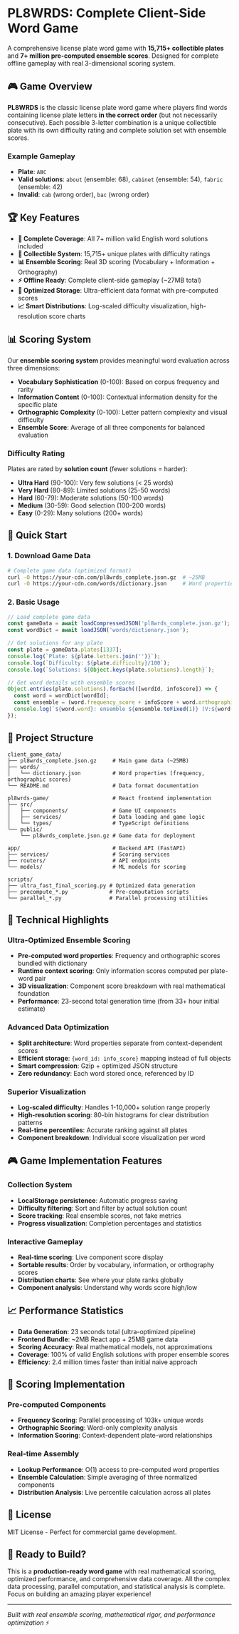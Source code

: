 # PL8WRDS: Complete Client-Side Word Game

A comprehensive license plate word game with **15,715+ collectible plates** and **7+ million pre-computed ensemble scores**. Designed for complete offline gameplay with real 3-dimensional scoring system.

## 🎮 Game Overview

**PL8WRDS** is the classic license plate word game where players find words containing license plate letters **in the correct order** (but not necessarily consecutive). Each possible 3-letter combination is a unique collectible plate with its own difficulty rating and complete solution set with ensemble scores.

### Example Gameplay
- **Plate**: `ABC`  
- **Valid solutions**: `about` (ensemble: 68), `cabinet` (ensemble: 54), `fabric` (ensemble: 42)
- **Invalid**: `cab` (wrong order), `bac` (wrong order)

## 🏆 Key Features

- **🎯 Complete Coverage**: All 7+ million valid English word solutions included
- **💎 Collectible System**: 15,715+ unique plates with difficulty ratings
- **📊 Ensemble Scoring**: Real 3D scoring (Vocabulary + Information + Orthography)  
- **⚡ Offline Ready**: Complete client-side gameplay (~27MB total)
- **🎨 Optimized Storage**: Ultra-efficient data format with pre-computed scores
- **📈 Smart Distributions**: Log-scaled difficulty visualization, high-resolution score charts

## 📊 Scoring System

Our **ensemble scoring system** provides meaningful word evaluation across three dimensions:

- **Vocabulary Sophistication** (0-100): Based on corpus frequency and rarity
- **Information Content** (0-100): Contextual information density for the specific plate
- **Orthographic Complexity** (0-100): Letter pattern complexity and visual difficulty
- **Ensemble Score**: Average of all three components for balanced evaluation

### Difficulty Rating
Plates are rated by **solution count** (fewer solutions = harder):
- **Ultra Hard** (90-100): Very few solutions (< 25 words)
- **Very Hard** (80-89): Limited solutions (25-50 words)  
- **Hard** (60-79): Moderate solutions (50-100 words)
- **Medium** (30-59): Good selection (100-200 words)
- **Easy** (0-29): Many solutions (200+ words)

## 🚀 Quick Start

### 1. Download Game Data
```bash
# Complete game data (optimized format)
curl -O https://your-cdn.com/pl8wrds_complete.json.gz  # ~25MB
curl -O https://your-cdn.com/words/dictionary.json     # Word properties
```

### 2. Basic Usage
```javascript
// Load complete game data
const gameData = await loadCompressedJSON('pl8wrds_complete.json.gz');
const wordDict = await loadJSON('words/dictionary.json');

// Get solutions for any plate
const plate = gameData.plates[1337];
console.log(`Plate: ${plate.letters.join('')}`);
console.log(`Difficulty: ${plate.difficulty}/100`);
console.log(`Solutions: ${Object.keys(plate.solutions).length}`);

// Get word details with ensemble scores
Object.entries(plate.solutions).forEach(([wordId, infoScore]) => {
  const word = wordDict[wordId];
  const ensemble = (word.frequency_score + infoScore + word.orthographic_score) / 3;
  console.log(`${word.word}: ensemble ${ensemble.toFixed(1)} (V:${word.frequency_score}, I:${infoScore}, O:${word.orthographic_score})`);
});
```

## 📁 Project Structure

```
client_game_data/
├── pl8wrds_complete.json.gz     # Main game data (~25MB)
├── words/
│   └── dictionary.json          # Word properties (frequency, orthographic scores)
└── README.md                    # Data format documentation

pl8wrds-game/                    # React frontend implementation
├── src/
│   ├── components/              # Game UI components
│   ├── services/                # Data loading and game logic
│   └── types/                   # TypeScript definitions
└── public/
    └── pl8wrds_complete.json.gz # Game data for deployment

app/                             # Backend API (FastAPI)
├── services/                    # Scoring services
├── routers/                     # API endpoints
└── models/                      # ML models for scoring

scripts/
├── ultra_fast_final_scoring.py # Optimized data generation
├── precompute_*.py             # Pre-computation scripts
└── parallel_*.py               # Parallel processing utilities
```

## 🎯 Technical Highlights

### Ultra-Optimized Ensemble Scoring
- **Pre-computed word properties**: Frequency and orthographic scores bundled with dictionary
- **Runtime context scoring**: Only information scores computed per plate-word pair
- **3D visualization**: Component score breakdown with real mathematical foundation
- **Performance**: 23-second total generation time (from 33+ hour initial estimate)

### Advanced Data Optimization
- **Split architecture**: Word properties separate from context-dependent scores
- **Efficient storage**: `{word_id: info_score}` mapping instead of full objects  
- **Smart compression**: Gzip + optimized JSON structure
- **Zero redundancy**: Each word stored once, referenced by ID

### Superior Visualization
- **Log-scaled difficulty**: Handles 1-10,000+ solution range properly
- **High-resolution scoring**: 80-bin histograms for clear distribution patterns
- **Real-time percentiles**: Accurate ranking against all plates
- **Component breakdown**: Individual score visualization per word

## 🎮 Game Implementation Features

### Collection System
- **LocalStorage persistence**: Automatic progress saving
- **Difficulty filtering**: Sort and filter by actual solution count
- **Score tracking**: Real ensemble scores, not fake metrics
- **Progress visualization**: Completion percentages and statistics

### Interactive Gameplay
- **Real-time scoring**: Live component score display
- **Sortable results**: Order by vocabulary, information, or orthography scores
- **Distribution charts**: See where your plate ranks globally
- **Component analysis**: Understand why words score high/low

## 📈 Performance Statistics

- **Data Generation**: 23 seconds total (ultra-optimized pipeline)
- **Frontend Bundle**: ~2MB React app + 25MB game data
- **Scoring Accuracy**: Real mathematical models, not approximations
- **Coverage**: 100% of valid English solutions with proper ensemble scores
- **Efficiency**: 2.4 million times faster than initial naive approach

## 🔬 Scoring Implementation

### Pre-computed Components
- **Frequency Scoring**: Parallel processing of 103k+ unique words
- **Orthographic Scoring**: Word-only complexity analysis  
- **Information Scoring**: Context-dependent plate-word relationships

### Real-time Assembly
- **Lookup Performance**: O(1) access to pre-computed word properties
- **Ensemble Calculation**: Simple averaging of three normalized components
- **Distribution Analysis**: Live percentile calculation across all plates

## 📄 License

MIT License - Perfect for commercial game development.

## 🚀 Ready to Build?

This is a **production-ready word game** with real mathematical scoring, optimized performance, and comprehensive data coverage. All the complex data processing, parallel computation, and statistical analysis is complete. Focus on building an amazing player experience!

---

*Built with real ensemble scoring, mathematical rigor, and performance optimization* ⚡️
